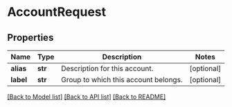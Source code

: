 # AccountRequest

## Properties
Name | Type | Description | Notes
------------ | ------------- | ------------- | -------------
**alias** | **str** | Description for this account. | [optional] 
**label** | **str** | Group to which this account belongs. | [optional] 

[[Back to Model list]](../README.md#documentation-for-models) [[Back to API list]](../README.md#documentation-for-api-endpoints) [[Back to README]](../README.md)


